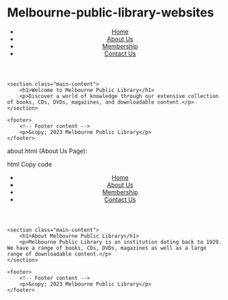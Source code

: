 # Melbourne-public-library-websites
<!DOCTYPE html>
<html lang="en">

<head>
    <meta charset="UTF-8">
    <meta name="viewport" content="width=device-width, initial-scale=1.0">
    <title>Melbourne Public Library</title>
    <link rel="stylesheet" href="styles.css">
</head>

<body>
    <header>
        <!-- Navigation bar -->
        <nav>
            <ul>
                <li><a href="index.html">Home</a></li>
                <li><a href="about.html">About Us</a></li>
                <li><a href="membership.html">Membership</a></li>
                <li><a href="contact.html">Contact Us</a></li>
            </ul>
        </nav>
    </header>

    <section class="main-content">
        <h1>Welcome to Melbourne Public Library</h1>
        <p>Discover a world of knowledge through our extensive collection of books, CDs, DVDs, magazines, and downloadable content.</p>
    </section>

    <footer>
        <!-- Footer content -->
        <p>&copy; 2023 Melbourne Public Library</p>
    </footer>
</body>

</html>
about.html (About Us Page):

html
Copy code
<!DOCTYPE html>
<html lang="en">

<head>
    <meta charset="UTF-8">
    <meta name="viewport" content="width=device-width, initial-scale=1.0">
    <title>About Us - Melbourne Public Library</title>
    <link rel="stylesheet" href="styles.css">
</head>

<body>
    <header>
        <!-- Navigation bar -->
        <nav>
            <ul>
                <li><a href="index.html">Home</a></li>
                <li><a href="about.html">About Us</a></li>
                <li><a href="membership.html">Membership</a></li>
                <li><a href="contact.html">Contact Us</a></li>
            </ul>
        </nav>
    </header>

    <section class="main-content">
        <h1>About Melbourne Public Library</h1>
        <p>Melbourne Public Library is an institution dating back to 1929. We have a range of books, CDs, DVDs, magazines as well as a large range of downloadable content.</p>
    </section>

    <footer>
        <!-- Footer content -->
        <p>&copy; 2023 Melbourne Public Library</p>
    </footer>
</body>

</html>

